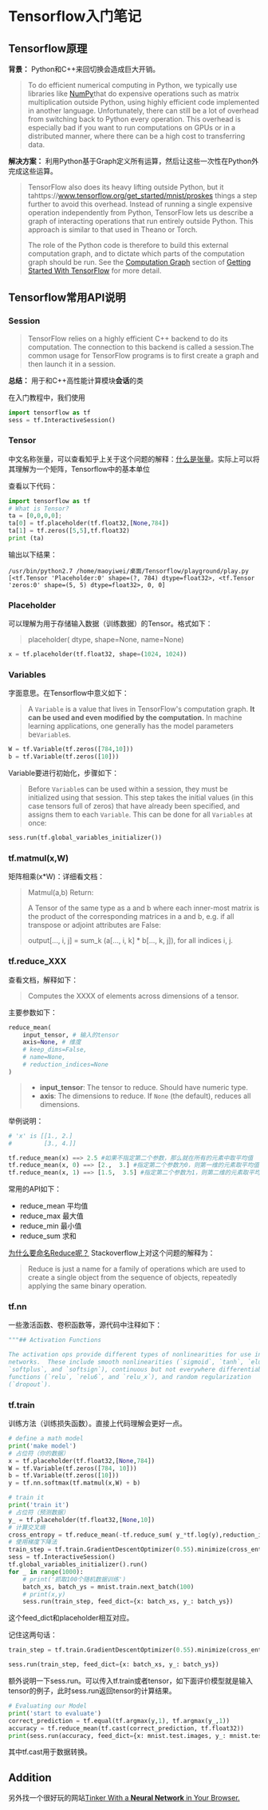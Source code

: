 # Tensorflow入门笔记

## Tensorflow原理

**背景：** Python和C++来回切换会造成巨大开销。

>To do efficient numerical computing in Python, we typically use libraries like [NumPy](http://www.numpy.org/)that do expensive operations such as matrix  multiplication outside Python, using highly efficient code implemented in another language. Unfortunately, there can still be a lot of overhead from switching back to Python every operation. This overhead is especially bad if you want to run computations on GPUs or in a distributed manner, where there can be a high cost to transferring data.

**解决方案：** 利用Python基于Graph定义所有运算，然后让这些一次性在Python外完成这些运算。

>TensorFlow also does its heavy lifting outside Python, but it tahttps://www.tensorflow.org/get_started/mnist/proskes things a step further to avoid this overhead. Instead of running a single expensive operation independently from Python, TensorFlow lets us describe a graph of interacting operations that run entirely outside Python. This approach is similar to that used in Theano or Torch.
>
>The role of the Python code is therefore to build this external computation graph, and to dictate which parts of the computation graph should be run. See the [Computation Graph](https://www.tensorflow.org/get_started/get_started#the_computational_graph) section of [Getting Started With TensorFlow](https://www.tensorflow.org/get_started/get_started) for more detail.

## Tensorflow常用API说明

### Session

> TensorFlow relies on a highly efficient C++ backend to do its computation. The connection to this backend is called a session.The common usage for TensorFlow programs is to first create a graph and then launch it in a session.

**总结：** 用于和C++高性能计算模块**会话**的类

在入门教程中，我们使用

```python
import tensorflow as tf
sess = tf.InteractiveSession()
```

### Tensor

中文名称张量，可以查看知乎上关于这个问题的解释：[什么是张量](https://www.zhihu.com/question/20695804)。实际上可以将其理解为一个矩阵，Tensorflow中的基本单位

查看以下代码：

```python
import tensorflow as tf
# What is Tensor?
ta = [0,0,0,0];
ta[0] = tf.placeholder(tf.float32,[None,784])
ta[1] = tf.zeros([5,5],tf.float32)
print (ta)
```
输出以下结果：

```shell
/usr/bin/python2.7 /home/maoyiwei/桌面/Tensorflow/playground/play.py
[<tf.Tensor 'Placeholder:0' shape=(?, 784) dtype=float32>, <tf.Tensor 'zeros:0' shape=(5, 5) dtype=float32>, 0, 0]
```

### Placeholder

可以理解为用于存储输入数据（训练数据）的Tensor。格式如下：

> placeholder(    dtype,    shape=None,    name=None)

```python
x = tf.placeholder(tf.float32, shape=(1024, 1024))
```

### Variables

字面意思。在Tensorflow中意义如下：

>A `Variable` is a value that lives in TensorFlow's computation graph. **It can be used and even modified by the computation.** In machine learning applications, one generally has the model parameters be`Variable`s.

```python
W = tf.Variable(tf.zeros([784,10]))
b = tf.Variable(tf.zeros([10]))
```

Variable要进行初始化，步骤如下：

> Before `Variable`s can be used within a session, they must be initialized using that session. This step takes the initial values (in this case tensors full of zeros) that have already been specified, and assigns them to each `Variable`. This can be done for all `Variables` at once:

``` python
sess.run(tf.global_variables_initializer())
```

### tf.matmul(x,W)

矩阵相乘(x*W)：详细看文档：

>Matmul(a,b) Return:
>
>A Tensor of the same type as a and b where each inner-most matrix is the product of the corresponding matrices in a and b, e.g. if all transpose or adjoint attributes are False:
>
>output[..., i, j] = sum_k (a[..., i, k] * b[..., k, j]), for all indices i, j.

### tf.reduce_XXX

查看文档，解释如下：

> Computes the XXXX of elements across dimensions of a tensor.

主要参数如下：

```python
reduce_mean(
    input_tensor, # 输入的tensor
    axis=None, # 维度
    # keep_dims=False,
    # name=None,
    # reduction_indices=None
)
```

>- **input_tensor**: The tensor to reduce. Should have numeric type.
>- **axis**: The dimensions to reduce. If `None` (the default), reduces all dimensions.

举例说明：

```python
# 'x' is [[1., 2.]
#         [3., 4.]]

tf.reduce_mean(x) ==> 2.5 #如果不指定第二个参数，那么就在所有的元素中取平均值
tf.reduce_mean(x, 0) ==> [2.,  3.] #指定第二个参数为0，则第一维的元素取平均值，即每一列求平均值
tf.reduce_mean(x, 1) ==> [1.5,  3.5] #指定第二个参数为1，则第二维的元素取平均值，即每一行求平均值
```

常用的API如下：

+ reduce_mean 平均值
+ reduce_max 最大值
+ reduce_min 最小值
+ reduce_sum 求和

[为什么要命名Reduce呢？](https://stackoverflow.com/questions/43394402/why-does-tensorflow-uses-reduce-in-reduce-max-reduce-min-reduce-sum-etc) Stackoverflow上对这个问题的解释为：

>Reduce is just a name for a family of operations which are used to create a single object from the sequence of objects, repeatedly applying the same binary operation.

### tf.nn

一些激活函数、卷积函数等，源代码中注释如下：

```python
"""## Activation Functions

The activation ops provide different types of nonlinearities for use in neural
networks.  These include smooth nonlinearities (`sigmoid`, `tanh`, `elu`,
`softplus`, and `softsign`), continuous but not everywhere differentiable
functions (`relu`, `relu6`, and `relu_x`), and random regularization
(`dropout`).
```

### tf.train

训练方法（训练损失函数）。直接上代码理解会更好一点。

```python
# define a math model
print('make model')
# 占位符（你的数据）
x = tf.placeholder(tf.float32,[None,784])
W = tf.Variable(tf.zeros([784, 10]))
b = tf.Variable(tf.zeros([10]))
y = tf.nn.softmax(tf.matmul(x,W) + b)

# train it
print('train it')
# 占位符（预测数据）
y_ = tf.placeholder(tf.float32,[None,10])
# 计算交叉熵
cross_entropy = tf.reduce_mean(-tf.reduce_sum( y_*tf.log(y),reduction_indices=[1]))
# 使用梯度下降法
train_step = tf.train.GradientDescentOptimizer(0.55).minimize(cross_entropy)
sess = tf.InteractiveSession()
tf.global_variables_initializer().run()
for _ in range(1000):
	# print('抓取100个随机数据训练')
  	batch_xs, batch_ys = mnist.train.next_batch(100)
	# print(x,y)
  	sess.run(train_step, feed_dict={x: batch_xs, y_: batch_ys})
```

这个feed_dict和placeholder相互对应。

记住这两句话：

```python
train_step = tf.train.GradientDescentOptimizer(0.55).minimize(cross_entropy)

sess.run(train_step, feed_dict={x: batch_xs, y_: batch_ys})
```

额外说明一下sess.run。可以传入tf.train或者tensor，如下面评价模型就是输入tensor的例子，此时sess.run返回tensor的计算结果。

```python
# Evaluating our Model
print('start to evaluate')
correct_prediction = tf.equal(tf.argmax(y,1), tf.argmax(y_,1))
accuracy = tf.reduce_mean(tf.cast(correct_prediction, tf.float32))
print(sess.run(accuracy, feed_dict={x: mnist.test.images, y_: mnist.test.labels}))
```

其中tf.cast用于数据转换。

## Addition

另外找一个很好玩的网站[Tinker With a **Neural Network** in Your Browser.](http://playground.tensorflow.org/)